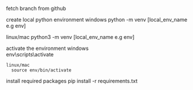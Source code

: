 fetch branch from github

create local python environment
  windows
	python -m venv [local_env_name e.g env]

   linux/mac
	python3 -m venv [local_env_name e.g env]

activate the environment
	windows  
	  env\scripts\activate
	
	linux/mac
	  source env/bin/activate


install required packages
     pip install -r requirements.txt
